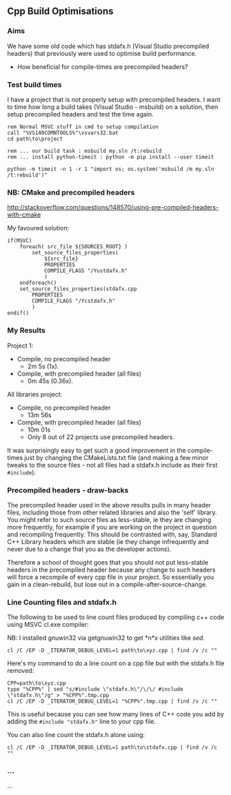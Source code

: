 ## Cpp Build Optimisations

### Aims

We have some old code which has stdafx.h (Visual Studio precompiled headers) that previously were used to optimise build performance.

  * How beneficial for compile-times are precompiled headers?

### Test build times

I have a project that is not properly setup with precompiled headers. I want to time how long a build takes (Visual Studio - msbuild) on a solution, then setup precompiled headers and test the time again.

```
rem Normal MSVC stuff in cmd to setup compilation
call "%VS140COMNTOOLS%"\vsvars32.bat
cd path\to\project

rem ... our build task : msbuild my.sln /t:rebuild
rem ... install python-timeit : python -m pip install --user timeit

python -m timeit -n 1 -r 1 "import os; os.system('msbuild /m my.sln /t:rebuild')"
```

### NB: CMake and precompiled headers

http://stackoverflow.com/questions/148570/using-pre-compiled-headers-with-cmake

My favoured solution:

```
if(MSVC)
    foreach( src_file ${SOURCES_ROOT} )
        set_source_files_properties(
            ${src_file}
            PROPERTIES
            COMPILE_FLAGS "/Yustdafx.h"
            )
    endforeach()
    set_source_files_properties(stdafx.cpp
        PROPERTIES
        COMPILE_FLAGS "/Ycstdafx.h"
        )
endif()
```

### My Results

Project 1:

  * Compile, no precompiled header
    * 2m 5s (1x).
  * Compile, with precompiled header (all files)
    * 0m 45s (0.36x).

All libraries project:

* Compile, no precompiled header
  * 13m 56s
* Compile, with precompiled header (all files)
  * 10m 01s
  * Only 8 out of 22 projects use precompiled headers.

It was surprisingly easy to get such a good improvement in the compile-times just by changing the CMakeLists.txt file (and making a few minor tweaks to the source files - not all files had a stdafx.h include as their first ```#include```).

### Precompiled headers - draw-backs

The precompiled header used in the above results pulls in many header files, including those from other related libraries and also the 'self' library. You might refer to such source files as less-stable, ie they are changing more frequently, for example if you are working on the project in question and recompiling frequently. This should be contrasted with, say, Standard C++ Library headers which are stable (ie they change infrequently and never due to a change that you as the developer actions).

Therefore a school of thought goes that you should not put less-stable headers in the precompiled header because any change to such headers will force a recompile of every cpp file in your project. So essentially you gain in a clean-rebuild, but lose out in a compile-after-source-change.

### Line Counting files and stdafx.h

The following to be used to line count files produced by compiling c++ code using
MSVC cl.exe compiler:

NB: I installed gnuwin32 via getgnuwin32 to get \*n\*x utilities like *sed*.

```
cl /C /EP -D _ITERATOR_DEBUG_LEVEL=1 path\to\xyz.cpp | find /v /c ""
```

Here's my command to do a line count on a cpp file but with the stdafx.h file removed:

```
CPP=path\to\xyz.cpp
type "%CPP%" | sed "s/#include \"stdafx.h\"/\/\/ #include \"stdafx.h\"/g" > "%CPP%".tmp.cpp
cl /C /EP -D _ITERATOR_DEBUG_LEVEL=1 "%CPP%".tmp.cpp | find /v /c ""
```

This is useful because you can see how many lines of C++ code you add by adding the ```#include "stdafx.h"``` line to your cpp file.

You can also line count the stdafx.h alone using:

```
cl /C /EP -D _ITERATOR_DEBUG_LEVEL=1 path\to\stdafx.cpp | find /v /c ""
```

### ...

...
